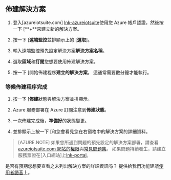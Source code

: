 ## <a name="provision-the-solution"></a>佈建解決方案

1.  登入[azureiotsuite.com] [lnk-azureiotsuite]使用您 Azure 帳戶認證，然後按一下 [**+**來建立新的解決方案。

2.  按一下 [**遠端監控**並排顯示上的 [**選取**]。

3.  輸入遠端監控預先設定解決方案**解決方案名稱**。

4.  選取**區域**和**訂閱**您想要使用佈建解決方案。

5.  按一下 [開始佈建程序**建立的解決方案**。 這通常需要數分鐘才能執行。

### <a name="wait-for-the-provisioning-process-to-complete"></a>等候佈建程序完成

1. 按一下 [**佈建**狀態與解決方案並排顯示。
 
2. Azure 服務部署在 Azure 訂閱注意到**佈建狀態**。

3. 一次佈建完成後，**準備好**的狀態變更。

4. 並排顯示上按一下 [和您會看見您在右窗格中的解決方案的詳細資料。

> [AZURE.NOTE] 如果您所遇到問題的預先設定的解決方案部署，請查看[azureiotsuite.com 網站的權限][lnk-permissions]與[常見問題集][lnk-faq]。 如果問題持續發生，請建立服務票證在[入口網站]上[lnk-portal]。

是否有預期您想要查看之未列出解決方案的詳細資訊吗？ 提供給我們功能建議[使用者語音](https://feedback.azure.com/forums/321918-azure-iot)上。

[lnk-azureiotsuite]: https://www.azureiotsuite.com
[lnk-permissions]: ../articles/iot-suite/iot-suite-permissions.md
[lnk-portal]: http://portal.azure.com/
[lnk-faq]: ../articles/iot-suite/iot-suite-faq.md